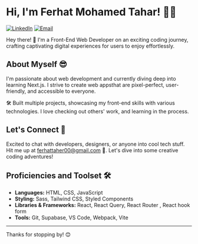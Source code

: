 # Hi, I'm Ferhat Mohamed Tahar! 👋🙂

[![LinkedIn](https://img.shields.io/badge/LinkedIn-Profile-blue)](linkedin.com/in/ferhat-mohamed-tahar-839672267)  [![Email](https://img.shields.io/badge/Email-Contact-blue)](mailto:ferhattaher00@gmail.com)

Hey there! 🚀 I'm a Front-End Web Developer on an exciting coding journey, crafting captivating digital experiences for users to enjoy effortlessly.

## About Myself 😎

I'm passionate about web development and currently diving deep into learning Next.js. I strive to create web appsthat are pixel-perfect, user-friendly, and accessible to everyone.

🛠️ Built multiple projects, showcasing my front-end skills with various technologies. I love checking out others' work, and learning in the process.

## Let's Connect 🤝

Excited to chat with developers, designers, or anyone into cool tech stuff. Hit me up at ferhattaher00@gmail.com 💌. Let's dive into some creative coding adventures!

## Proficiencies and Toolset 🛠️

- **Languages:** HTML, CSS, JavaScript
- **Styling:** Sass, Tailwind CSS, Styled Components
- **Libraries & Frameworks:** React, React Query, React Router , React hook form 
- **Tools:** Git, Supabase, VS Code, Webpack, Vite

---

Thanks for stopping by! 😊
